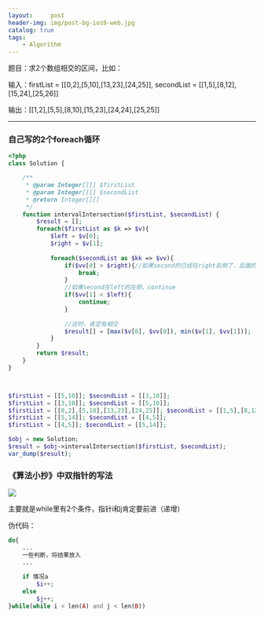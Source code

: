 ```yaml
---
layout:     post
header-img: img/post-bg-ios9-web.jpg
catalog: true
tags:
    - Algorithm
---
```


题目：求2个数组相交的区间，比如：

输入：firstList = [[0,2],[5,10],[13,23],[24,25]], secondList = [[1,5],[8,12],[15,24],[25,26]]

输出：[[1,2],[5,5],[8,10],[15,23],[24,24],[25,25]]

----



### 自己写的2个foreach循环
```php
<?php
class Solution {

    /**
     * @param Integer[][] $firstList
     * @param Integer[][] $secondList
     * @return Integer[][]
     */
    function intervalIntersection($firstList, $secondList) {
		$result = [];
		foreach($firstList as $k => $v){
			$left = $v[0];
			$right = $v[1];
			
			foreach($secondList as $kk => $vv){
				if($vv[0] > $right){//如果second的已经在right右侧了，后面的肯定是不可能了
					break;
				}
				//如果second在left的左侧，continue
				if($vv[1] < $left){
					continue;
				}
				
				//这时，肯定有相交
				$result[] = [max($v[0], $vv[0]), min($v[1], $vv[1])];
			}
		}
		return $result;
    }
}



$firstList = [[5,10]]; $secondList = [[3,10]];
$firstList = [[3,10]]; $secondList = [[5,10]];
$firstList = [[0,2],[5,10],[13,23],[24,25]]; $secondList = [[1,5],[8,12],[15,24],[25,26]];
$firstList = [[5,14]]; $secondList = [[4,5]];
$firstList = [[4,5]]; $secondList = [[5,14]];

$obj = new Solution;
$result = $obj->intervalIntersection($firstList, $secondList);
var_dump($result);


```


### 《算法小抄》中双指针的写法

![](https://tearknow.github.io/blog/img/shuangzhizhen.gif)

主要就是while里有2个条件，指针i和j肯定要前进（递增）

伪代码：
```php
do{
    ...
    一些判断，将结果放入
    ...
    
    if 情况a
        $i++;
    else
        $j++;
}while(while i < len(A) and j < len(B))
```